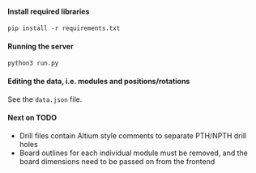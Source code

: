 #### Install required libraries

`pip install -r requirements.txt`

#### Running the server

`python3 run.py`

#### Editing the data, i.e. modules and positions/rotations

See the `data.json` file.

#### Next on TODO

- Drill files contain Altium style comments to separate PTH/NPTH drill holes
- Board outlines for each individual module must be removed, and the board dimensions need to be passed on from the frontend